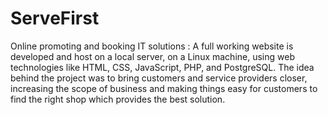 # ServeFirst
Online promoting and booking IT solutions :
A full working website is developed and host on a local server, on a
Linux machine, using web technologies like HTML, CSS, JavaScript,
PHP, and PostgreSQL. The idea behind the project was to bring
customers and service providers closer, increasing the scope of business
and making things easy for customers to find the right shop which
provides the best solution.
